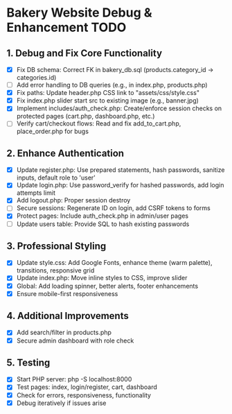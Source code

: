 # Bakery Website Debug & Enhancement TODO

## 1. Debug and Fix Core Functionality
- [x] Fix DB schema: Correct FK in bakery_db.sql (products.category_id -> categories.id)
- [ ] Add error handling to DB queries (e.g., in index.php, products.php)
- [x] Fix paths: Update header.php CSS link to "assets/css/style.css"
- [x] Fix index.php slider start src to existing image (e.g., banner.jpg)
- [x] Implement includes/auth_check.php: Create/enforce session checks on protected pages (cart.php, dashboard.php, etc.)
- [ ] Verify cart/checkout flows: Read and fix add_to_cart.php, place_order.php for bugs

## 2. Enhance Authentication
- [x] Update register.php: Use prepared statements, hash passwords, sanitize inputs, default role to 'user'
- [x] Update login.php: Use password_verify for hashed passwords, add login attempts limit
- [x] Add logout.php: Proper session destroy
- [ ] Secure sessions: Regenerate ID on login, add CSRF tokens to forms
- [x] Protect pages: Include auth_check.php in admin/user pages
- [ ] Update users table: Provide SQL to hash existing passwords

## 3. Professional Styling
- [x] Update style.css: Add Google Fonts, enhance theme (warm palette), transitions, responsive grid
- [x] Update index.php: Move inline styles to CSS, improve slider
- [x] Global: Add loading spinner, better alerts, footer enhancements
- [x] Ensure mobile-first responsiveness

## 4. Additional Improvements
- [x] Add search/filter in products.php
- [x] Secure admin dashboard with role check

## 5. Testing
- [x] Start PHP server: php -S localhost:8000
- [x] Test pages: index, login/register, cart, dashboard
- [x] Check for errors, responsiveness, functionality
- [x] Debug iteratively if issues arise
